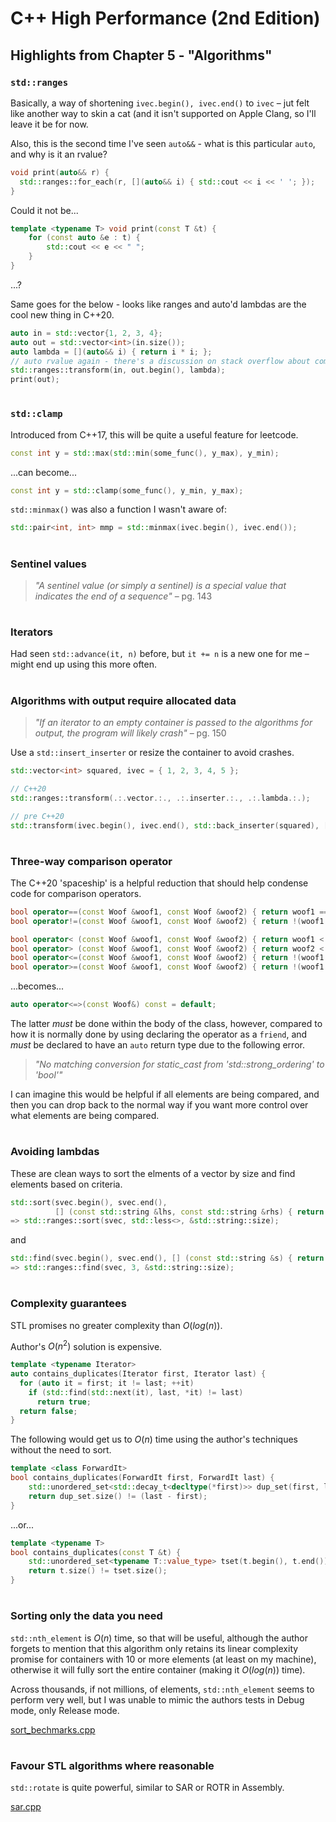 # C++ High Performance (2nd Edition)

## Highlights from Chapter 5 - "Algorithms"

### `std::ranges`
Basically, a way of shortening `ivec.begin(), ivec.end()` to `ivec` – jut felt like another way to skin a cat (and it isn't supported on Apple Clang, so I'll leave it be for now.

Also, this is the second time I've seen `auto&&` - what is this particular `auto`, and why is it an rvalue?
```cpp
void print(auto&& r) {
  std::ranges::for_each(r, [](auto&& i) { std::cout << i << ' '; });
}
```
Could it not be...
```cpp
template <typename T> void print(const T &t) {
    for (const auto &e : t) {
        std::cout << e << " ";
    }
}
```
...?

Same goes for the below - looks like ranges and auto'd lambdas are the cool new thing in C++20.
```cpp
auto in = std::vector{1, 2, 3, 4};
auto out = std::vector<int>(in.size());
auto lambda = [](auto&& i) { return i * i; };
// auto rvalue again - there's a discussion on stack overflow about comparing `auto&& woof` and `std::forward<decltype(woof)>(woof)`
std::ranges::transform(in, out.begin(), lambda);
print(out);
```
#
### `std::clamp`
Introduced from C++17, this will be quite a useful feature for leetcode.
```cpp
const int y = std::max(std::min(some_func(), y_max), y_min);
```
...can become...
```cpp
const int y = std::clamp(some_func(), y_min, y_max);
```
`std::minmax()` was also a function I wasn't aware of:
```cpp
std::pair<int, int> mmp = std::minmax(ivec.begin(), ivec.end());
```
#
### Sentinel values
> _"A sentinel value (or simply a sentinel) is a special value that indicates the end of
a sequence"_ – pg. 143
#
### Iterators
Had seen `std::advance(it, n)` before, but `it += n` is a new one for me – might end up using this more often.
#
### Algorithms with output require allocated data
> _"If an iterator to an empty container is passed to the algorithms for output, the program will likely crash"_ – pg. 150

Use a `std::insert_inserter` or resize the container to avoid crashes.
```cpp
std::vector<int> squared, ivec = { 1, 2, 3, 4, 5 };

// C++20
std::ranges::transform(.:.vector.:., .:.inserter.:., .:.lambda.:.);

// pre C++20
std::transform(ivec.begin(), ivec.end(), std::back_inserter(squared), [] (const int &x) { return x * x; } );
```
#
### Three-way comparison operator
The C++20 'spaceship' is a helpful reduction that should help condense code for comparison operators.
```cpp
bool operator==(const Woof &woof1, const Woof &woof2) { return woof1 == woof2; }
bool operator!=(const Woof &woof1, const Woof &woof2) { return !(woof1 == woof2); }

bool operator< (const Woof &woof1, const Woof &woof2) { return woof1 < woof2; }
bool operator> (const Woof &woof1, const Woof &woof2) { return woof2 < woof1; }
bool operator<=(const Woof &woof1, const Woof &woof2) { return !(woof1 > woof2); }
bool operator>=(const Woof &woof1, const Woof &woof2) { return !(woof1 < woof2); }
```
...becomes...

```cpp
auto operator<=>(const Woof&) const = default;
```

The latter *_must_* be done within the body of the class, however, compared to how it is normally done by using declaring the operator as a `friend`, and _*must*_ be declared to have an `auto` return type due to the following error.

> _"No matching conversion for static_cast from 'std::strong_ordering' to 'bool'"_

I can imagine this would be helpful if all elements are being compared, and then you can drop back to the normal way if you want more control over what elements are being compared.
#
### Avoiding lambdas
These are clean ways to sort the elments of a vector by size and find elements based on criteria.
```cpp
std::sort(svec.begin(), svec.end(),
          [] (const std::string &lhs, const std::string &rhs) { return lhs.size() < rhs.size(); } );
=> std::ranges::sort(svec, std::less<>, &std::string::size);
```
and
```cpp
std::find(svec.begin(), svec.end(), [] (const std::string &s) { return s.size() == 3; } );
=> std::ranges::find(svec, 3, &std::string::size);
```
#
### Complexity guarantees
STL promises no greater complexity than $O(log(n))$.

Author's $O(n^2)$ solution is expensive.
```cpp
template <typename Iterator>
auto contains_duplicates(Iterator first, Iterator last) {
  for (auto it = first; it != last; ++it)
    if (std::find(std::next(it), last, *it) != last)
      return true;
  return false;
}
```
The following would get us to $O(n)$ time using the author's techniques without the need to sort.
```cpp
template <class ForwardIt>
bool contains_duplicates(ForwardIt first, ForwardIt last) {
    std::unordered_set<std::decay_t<decltype(*first)>> dup_set(first, last);
    return dup_set.size() != (last - first);
}
```
...or...
```cpp
template <typename T>
bool contains_duplicates(const T &t) {
    std::unordered_set<typename T::value_type> tset(t.begin(), t.end());
    return t.size() != tset.size();
}
```
#
### Sorting only the data you need
`std::nth_element` is $O(n)$ time, so that will be useful, although the author forgets to mention that this algorithm only retains its linear complexity promise for containers with 10 or more elements (at least on my machine), otherwise it will fully sort the entire container (making it $O(log(n))$ time).

Across thousands, if not millions, of elements, `std::nth_element` seems to perform very well, but I was unable to mimic the authors tests in Debug mode, only Release mode.

[sort_bechmarks.cpp](sort_benchmarks.cpp)
#
### Favour STL algorithms where reasonable
`std::rotate` is quite powerful, similar to SAR or ROTR in Assembly.

[sar.cpp](sar.cpp)
